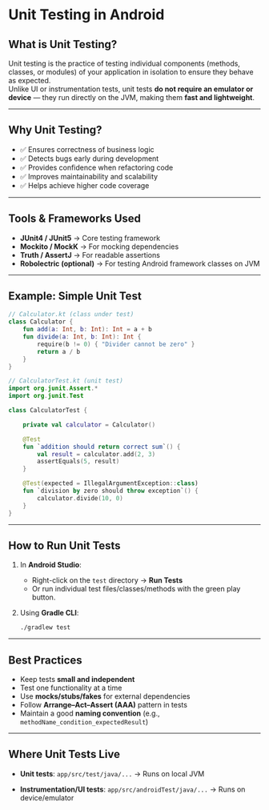 
# Unit Testing in Android

## What is Unit Testing?
Unit testing is the practice of testing individual components (methods, classes, or modules) of your application in isolation to ensure they behave as expected.  
Unlike UI or instrumentation tests, unit tests **do not require an emulator or device** — they run directly on the JVM, making them **fast and lightweight**.

---

## Why Unit Testing?
- ✅ Ensures correctness of business logic  
- ✅ Detects bugs early during development  
- ✅ Provides confidence when refactoring code  
- ✅ Improves maintainability and scalability  
- ✅ Helps achieve higher code coverage  

---

## Tools & Frameworks Used
- **JUnit4 / JUnit5** → Core testing framework  
- **Mockito / MockK** → For mocking dependencies  
- **Truth / AssertJ** → For readable assertions  
- **Robolectric (optional)** → For testing Android framework classes on JVM  

---

## Example: Simple Unit Test

```kotlin
// Calculator.kt (class under test)
class Calculator {
    fun add(a: Int, b: Int): Int = a + b
    fun divide(a: Int, b: Int): Int {
        require(b != 0) { "Divider cannot be zero" }
        return a / b
    }
}

// CalculatorTest.kt (unit test)
import org.junit.Assert.*
import org.junit.Test

class CalculatorTest {

    private val calculator = Calculator()

    @Test
    fun `addition should return correct sum`() {
        val result = calculator.add(2, 3)
        assertEquals(5, result)
    }

    @Test(expected = IllegalArgumentException::class)
    fun `division by zero should throw exception`() {
        calculator.divide(10, 0)
    }
}
````

---

## How to Run Unit Tests

1. In **Android Studio**:

   * Right-click on the `test` directory → **Run Tests**
   * Or run individual test files/classes/methods with the green play button.

2. Using **Gradle CLI**:

   ```bash
   ./gradlew test
   ```

---

## Best Practices

* Keep tests **small and independent**
* Test one functionality at a time
* Use **mocks/stubs/fakes** for external dependencies
* Follow **Arrange–Act–Assert (AAA)** pattern in tests
* Maintain a good **naming convention** (e.g., `methodName_condition_expectedResult`)

---

## Where Unit Tests Live

* **Unit tests**:
  `app/src/test/java/...` → Runs on local JVM

* **Instrumentation/UI tests**:
  `app/src/androidTest/java/...` → Runs on device/emulator
